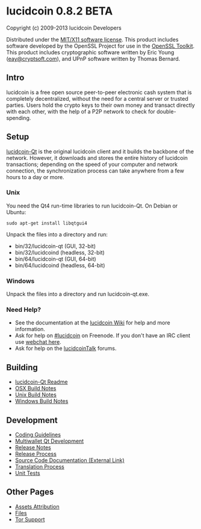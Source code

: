lucidcoin 0.8.2 BETA 
====================

Copyright (c) 2009-2013 lucidcoin Developers

Distributed under the [MIT/X11 software license](http://www.opensource.org/licenses/mit-license.php).
This product includes software developed by the OpenSSL Project for use in the [OpenSSL Toolkit](http://www.openssl.org/). This product includes
cryptographic software written by Eric Young ([eay@cryptsoft.com](mailto:eay@cryptsoft.com)), and UPnP software written by Thomas Bernard.


Intro
---------------------
lucidcoin is a free open source peer-to-peer electronic cash system that is
completely decentralized, without the need for a central server or trusted
parties.  Users hold the crypto keys to their own money and transact directly
with each other, with the help of a P2P network to check for double-spending.


Setup
---------------------
[lucidcoin-Qt](http://lucidcoin.org/en/download) is the original lucidcoin client and it builds the backbone of the network. However, it downloads and stores the entire history of lucidcoin transactions; depending on the speed of your computer and network connection, the synchronization process can take anywhere from a few hours to a day or more.

### Unix

You need the Qt4 run-time libraries to run lucidcoin-Qt. On Debian or Ubuntu:

	sudo apt-get install libqtgui4

Unpack the files into a directory and run:

- bin/32/lucidcoin-qt (GUI, 32-bit)
- bin/32/lucidcoind (headless, 32-bit)
- bin/64/lucidcoin-qt (GUI, 64-bit)
- bin/64/lucidcoind (headless, 64-bit)



### Windows

Unpack the files into a directory and run lucidcoin-qt.exe.

### Need Help?

* See the documentation at the [lucidcoin Wiki](https://en.lucidcoin.it/wiki/Main_Page)
for help and more information.
* Ask for help on [#lucidcoin](http://webchat.freenode.net?channels=lucidcoin) on Freenode. If you don't have an IRC client use [webchat here](http://webchat.freenode.net?channels=lucidcoin).
* Ask for help on the [lucidcoinTalk](https://lucidcointalk.org/) forums.

Building
---------------------
- [lucidcoin-Qt Readme](readme-qt.md)
- [OSX Build Notes](build-osx.md)
- [Unix Build Notes](build-unix.md)
- [Windows Build Notes](build-msw.md)

Development
---------------------
- [Coding Guidelines](coding.md)
- [Multiwallet Qt Development](multiwallet-qt.md)
- [Release Notes](release-notes.md)
- [Release Process](release-process.md)
- [Source Code Documentation (External Link)](https://dev.visucore.com/lucidcoin/doxygen/)
- [Translation Process](translation_process.md)
- [Unit Tests](unit-tests.md)

Other Pages
---------------------
- [Assets Attribution](assets-attribution.md)
- [Files](files.md)
- [Tor Support](tor.md)